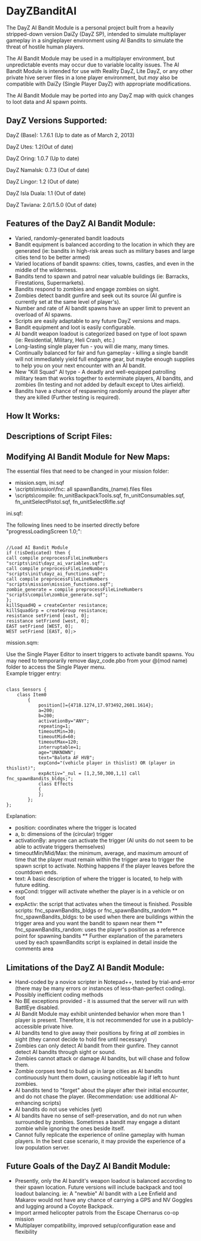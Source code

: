 DayZBanditAI
============

The DayZ AI Bandit Module is a personal project built from a heavily stripped-down version DaiZy (DayZ SP), intended to simulate multiplayer gameplay in a singleplayer environment using AI Bandits to simulate the threat of hostile human players. 

The AI Bandit Module may be used in a multiplayer environment, but unpredictable events may occur due to variable locality issues. The AI Bandit Module is intended for use with Reality DayZ, Lite DayZ, or any other private hive server files in a lone player environment, but 
*may* also be compatible with DaiZy (Single Player DayZ) with appropriate modifications. 

The AI Bandit Module may be ported into any DayZ map with quick changes to loot data and AI spawn points.


DayZ Versions Supported:
------------------------------------
DayZ (Base): 1.7.6.1 (Up to date as of March 2, 2013)

DayZ Utes: 1.2(Out of date)

DayZ Oring: 1.0.7 (Up to date)

DayZ Namalsk: 0.7.3 (Out of date)

DayZ Lingor: 1.2 (Out of date)

DayZ Isla Duala: 1.1 (Out of date)

DayZ Taviana: 2.0/1.5.0 (Out of date)

Features of the DayZ AI Bandit Module:
---------------------------------------
* Varied, randomly-generated bandit loadouts
* Bandit equipment is balanced according to the location in which they are generated (ie: bandits in high-risk areas such as military bases and large cities tend to be better armed)
* Varied locations of bandit spawns: cities, towns, castles, and even in the middle of the wilderness.
* Bandits tend to spawn and patrol near valuable buildings (ie: Barracks, Firestations, Supermarkets).
* Bandits respond to zombies and engage zombies on sight.
* Zombies detect bandit gunfire and seek out its source (AI gunfire is currently set at the same level of player's).
* Number and rate of AI bandit spawns have an upper limit to prevent an overload of AI spawns.
* Scripts are easily adaptable to any future DayZ versions and maps.
* Bandit equipment and loot is easily configurable. 
* AI bandit weapon loadout is categorized based on type of loot spawn (ie: Residential, Military, Heli Crash, etc.)
* Long-lasting single player fun - you will die many, many times.
* Continually balanced for fair and fun gameplay - killing a single bandit will not immediately yield full endgame gear, but maybe enough supplies to help you on your next encounter with an AI bandit.
* New "Kill Squad" AI type - A deadly and well-equipped patrolling military team that works together to exterminate players, AI bandits, and zombies (In testing and not added by default except to Utes airfield).
* Bandits have a chance of respawning randomly around the player after they are killed (Further testing is required).

How It Works:
---------------------------------------

Descriptions of Script Files:
---------------------------------------

Modifying AI Bandit Module for New Maps:
---------------------------------------
The essential files that need to be changed in your mission folder: 
* mission.sqm, ini.sqf
* \scripts\mission\fnc: all spawnBandits_(name).files files
* \scripts\compile: fn_unitBackpackTools.sqf, fn_unitConsumables.sqf, fn_unitSelectPistol.sqf, fn_unitSelectRifle.sqf

ini.sqf:

The following lines need to be inserted directly before "progressLoadingScreen 1.0;":

<code>
//Load AI Bandit Module
if (!isDedicated) then {  
call compile preprocessFileLineNumbers "scripts\init\dayz_ai_variables.sqf";  
call compile preprocessFileLineNumbers "scripts\init\dayz_ai_functions.sqf";  
call compile preprocessFileLineNumbers "scripts\mission\mission_functions.sqf";  
zombie_generate = compile preprocessFileLineNumbers "scripts\compile\zombie_generate.sqf";  
};  
killSquadHQ = createCenter resistance;  
killSquadGrp = createGroup resistance;  
resistance setFriend [east, 0];  
resistance setFriend [west, 0];  
EAST setFriend [WEST, 0];  
WEST setFriend [EAST, 0];></code>

mission.sqm:

Use the Single Player Editor to insert triggers to activate bandit spawns. You may need to temporarily remove dayz_code.pbo from your @(mod name) folder to access the Single Player menu.  
Example trigger entry:

<code>
class Sensors {  
	class Item0  
		{  
			position[]={4718.1274,17.973492,2601.1614};  
			a=200;  
			b=200;  
			activationBy="ANY";  
			repeating=1;  
			timeoutMin=30;  
			timeoutMid=60;  
			timeoutMax=120;  
			interruptable=1;  
			age="UNKNOWN";  
			text="Balota AF HVB";  
			expCond="(vehicle player in thislist) OR (player in thislist)";  
			expActiv="_nul = [1,2,50,300,1,1] call fnc_spawnBandits_bldgs;";
			class Effects  
			{  
			};  
		};  
};  
</code>

Explanation:
* position: coordinates where the trigger is located
* a, b: dimensions of the (circular) trigger
* activationBy: anyone can activate the trigger (AI units do not seem to be able to activate triggers themselves)
* timeoutMin/Mid/Max: the minimum, average, and maximum amount of time that the player must remain within the trigger area to trigger the spawn script to activate. Nothing happens if the player leaves before the countdown ends.
* text: A basic description of where the trigger is located, to help with future editing.
* expCond: trigger will activate whether the player is in a vehicle or on foot
* expActiv: the script that activates when the timeout is finished. Possible scripts: fnc_spawnBandits_bldgs or fnc_spawnBandits_random
** fnc_spawnBandits_bldgs: to be used when there are buildings within the trigger area and you want the bandit to spawn near them
** fnc_spawnBandits_random: uses the player's position as a reference point for spawning bandits
** Further explanation of the parameters used by each spawnBandits script is explained in detail inside the comments area

Limitations of the DayZ AI Bandit Module:
-----------------------------------------
* Hand-coded by a novice scripter in Notepad++, tested by trial-and-error (there may be many errors or instances of less-than-perfect coding).
* Possibly inefficient coding methods
* No BE exceptions provided - it is assumed that the server will run with BattlEye disabled.
* AI Bandit Module may exhibit unintended behavior when more than 1 player is present. Therefore, it is not recommended for use in a publicly-accessible private hive.
* AI bandits tend to give away their positions by firing at *all* zombies in sight (they cannot decide to hold fire until necessary)
* Zombies can only detect AI bandit from their gunfire. They cannot detect AI bandits through sight or sound.
* Zombies cannot attack or damage AI bandits, but will chase and follow them.
* Zombie corpses tend to build up in large cities as AI bandits continuously hunt them down, causing noticeable lag if left to hunt zombies.
* AI bandits tend to "forget" about the player after their initial encounter, and do not chase the player. (Recommendation: use additional AI-enhancing scripts)
* AI bandits do not use vehicles (yet)
* AI bandits have no sense of self-preservation, and do not run when surrounded by zombies. Sometimes a bandit may engage a distant zombie while ignoring the ones beside itself.
* Cannot fully replicate the experience of online gameplay with human players. In the best case scenario, it may provide the experience of a low population server.

Future Goals of the DayZ AI Bandit Module:
-----------------------------------------
* Presently, only the AI bandit's weapon loadout is balanced according to their spawn location. Future versions will include backpack and tool loadout balancing. ie: A "newbie" AI bandit with a Lee Enfield and Makarov would not have any chance of carrying a GPS and NV Goggles and lugging around a Coyote Backpack.
* Import armed helicopter patrols from the Escape Chernarus co-op mission
* Multiplayer compatibility, improved setup/configuration ease and flexibility
